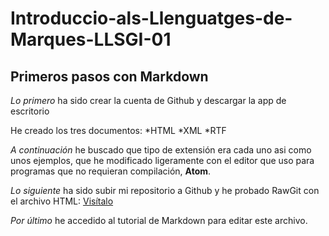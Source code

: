 # Introduccio-als-Llenguatges-de-Marques-LLSGI-01

## Primeros pasos con Markdown

_Lo primero_ ha sido crear la cuenta de Github y descargar la app de escritorio

He creado los tres documentos: 
*HTML
*XML
*RTF 

_A continuación_ he buscado que tipo de extensión era cada uno asi como unos ejemplos, que he modificado ligeramente con el editor que uso para programas que no requieran compilación, **Atom**.

_Lo siguiente_ ha sido subir mi repositorio a Github y he probado RawGit con el archivo HTML:
[Visítalo](https://rawgit.com/Juancarlos407/Introducci-als-Llenguatges-de-Marques-LLSGI-01/master/EJEMPLOHTML.html)

_Por último_ he accedido al tutorial de Markdown para editar este archivo.
